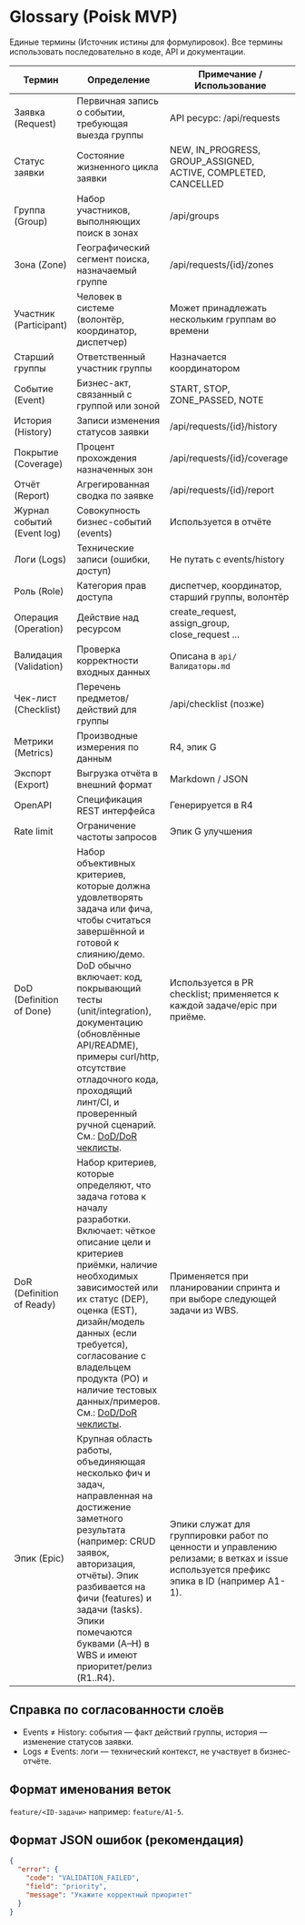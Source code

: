 # Glossary (Poisk MVP)

Единые термины (Источник истины для формулировок). Все термины использовать последовательно в коде, API и документации.

| Термин | Определение | Примечание / Использование |
|--------|-------------|----------------------------|
| Заявка (Request) | Первичная запись о событии, требующая выезда группы | API ресурс: /api/requests |
| Статус заявки | Состояние жизненного цикла заявки | NEW, IN_PROGRESS, GROUP_ASSIGNED, ACTIVE, COMPLETED, CANCELLED |
| Группа (Group) | Набор участников, выполняющих поиск в зонах | /api/groups |
| Зона (Zone) | Географический сегмент поиска, назначаемый группе | /api/requests/{id}/zones |
| Участник (Participant) | Человек в системе (волонтёр, координатор, диспетчер) | Может принадлежать нескольким группам во времени |
| Старший группы | Ответственный участник группы | Назначается координатором |
| Событие (Event) | Бизнес-акт, связанный с группой или зоной | START, STOP, ZONE_PASSED, NOTE |
| История (History) | Записи изменения статусов заявки | /api/requests/{id}/history |
| Покрытие (Coverage) | Процент прохождения назначенных зон | /api/requests/{id}/coverage |
| Отчёт (Report) | Агрегированная сводка по заявке | /api/requests/{id}/report |
| Журнал событий (Event log) | Совокупность бизнес-событий (events) | Используется в отчёте |
| Логи (Logs) | Технические записи (ошибки, доступ) | Не путать с events/history |
| Роль (Role) | Категория прав доступа | диспетчер, координатор, старший группы, волонтёр |
| Операция (Operation) | Действие над ресурсом | create_request, assign_group, close_request ... |
| Валидация (Validation) | Проверка корректности входных данных | Описана в `api/Валидаторы.md` |
| Чек-лист (Checklist) | Перечень предметов/действий для группы | /api/checklist (позже) |
| Метрики (Metrics) | Производные измерения по данным | R4, эпик G |
| Экспорт (Export) | Выгрузка отчёта в внешний формат | Markdown / JSON |
| OpenAPI | Спецификация REST интерфейса | Генерируется в R4 |
| Rate limit | Ограничение частоты запросов | Эпик G улучшения |
| DoD (Definition of Done) | Набор объективных критериев, которые должна удовлетворять задача или фича, чтобы считаться завершённой и готовой к слиянию/демо. DoD обычно включает: код, покрывающий тесты (unit/integration), документацию (обновлённые API/README), примеры curl/http, отсутствие отладочного кода, проходящий линт/CI, и проверенный ручной сценарий. См.: [DoD/DoR чеклисты](./DoD_DoR_Checklists.md). | Используется в PR checklist; применяется к каждой задаче/epic при приёме. |
| DoR (Definition of Ready) | Набор критериев, которые определяют, что задача готова к началу разработки. Включает: чёткое описание цели и критериев приёмки, наличие необходимых зависимостей или их статус (DEP), оценка (EST), дизайн/модель данных (если требуется), согласование с владельцем продукта (PO) и наличие тестовых данных/примеров. См.: [DoD/DoR чеклисты](./DoD_DoR_Checklists.md). | Применяется при планировании спринта и при выборе следующей задачи из WBS. |
| Эпик (Epic) | Крупная область работы, объединяющая несколько фич и задач, направленная на достижение заметного результата (например: CRUD заявок, авторизация, отчёты). Эпик разбивается на фичи (features) и задачи (tasks). Эпики помечаются буквами (A–H) в WBS и имеют приоритет/релиз (R1..R4). | Эпики служат для группировки работ по ценности и управлению релизами; в ветках и issue используется префикс эпика в ID (например A1-1). |

## Справка по согласованности слоёв

- Events ≠ History: события — факт действий группы, история — изменение статусов заявки.
- Logs ≠ Events: логи — технический контекст, не участвует в бизнес-отчёте.

## Формат именования веток

`feature/<ID-задачи>` например: `feature/A1-5`.

## Формат JSON ошибок (рекомендация)

```json
{
  "error": {
    "code": "VALIDATION_FAILED",
    "field": "priority",
    "message": "Укажите корректный приоритет"
  }
}
```
